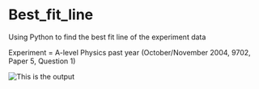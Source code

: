 # Best_fit_line
Using Python to find the best fit line of the experiment data

Experiment = A-level Physics past year (October/November 2004, 9702, Paper 5, Question 1)

![This is the output](![image](https://user-images.githubusercontent.com/103123006/209429865-13c50d87-1821-4c32-9d1f-a319a175fd89.png)
)
